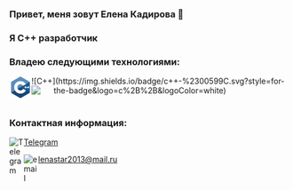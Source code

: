 ### Привет, меня зовут Елена Кадирова 👋

### Я С++ разработчик


### Владею следующими технологиями:

<img src="https://raw.githubusercontent.com/github/explore/80688e429a7d4ef2fca1e82350fe8e3517d3494d/topics/cpp/cpp.png" width="40" align="left"/>
![C++](https://img.shields.io/badge/c++-%2300599C.svg?style=for-the-badge&logo=c%2B%2B&logoColor=white)
<img src="https://upload.wikimedia.org/wikipedia/commons/thumb/5/59/Visual_Studio_Icon_2019.svg/80px-Visual_Studio_Icon_2019.svg.png" width="40" align="left"/>
<br/>
<br/>


### Контактная информация:

<img  alt="Telegram" width="26px" align="left" src="https://upload.wikimedia.org/wikipedia/commons/thumb/8/83/Telegram_2019_Logo.svg/80px-Telegram_2019_Logo.svg.png"/>[ Telegram](https://t.me/elena_b0i "Telegram")
<br/>

<img alt="email" width="26px" align="left"  src="https://img.icons8.com/?size=512&id=12580&format=png"/>lenastar2013@mail.ru



[telegram]: https://t.me/elena_b0i
[e_mail]: lenastar2013@mail.ru


<!--
**ElenaKad/ElenaKad** is a ✨ _special_ ✨ repository because its `README.md` (this file) appears on your GitHub profile.

Here are some ideas to get you started:

- 🔭 I’m currently working on ...
- 🌱 I’m currently learning ...
- 👯 I’m looking to collaborate on ...
- 🤔 I’m looking for help with ...
- 💬 Ask me about ...
- 📫 How to reach me: ...
- 😄 Pronouns: ...
- ⚡ Fun fact: ...
-->
